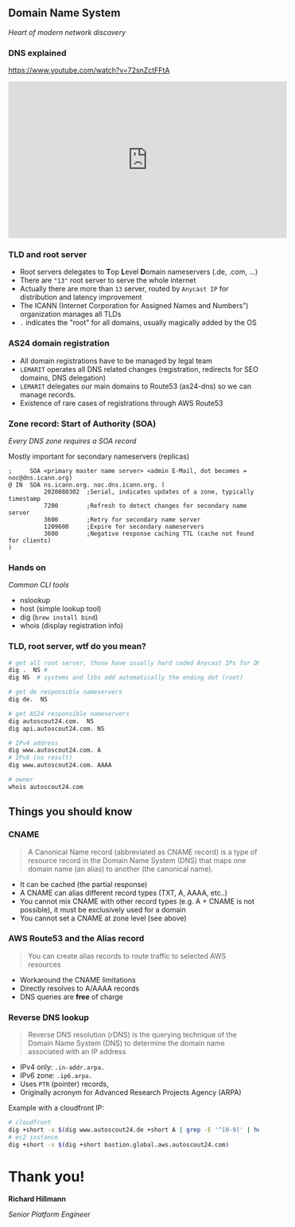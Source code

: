 ## Domain Name System

_Heart of modern network discovery_

<!-- vertical -->

### DNS explained

https://www.youtube.com/watch?v=72snZctFFtA

<iframe width="560" height="315" src="https://www.youtube.com/embed/72snZctFFtA" frameborder="0" allow="accelerometer; autoplay; clipboard-write; encrypted-media; gyroscope; picture-in-picture" allowfullscreen></iframe>

<!-- vertical -->

### TLD and root server

- Root servers delegates to **T**op **L**evel **D**omain nameservers (.de, .com, ...)
- There are `"13"` root server to serve the whole internet
- Actually there are more than `13` server, routed by `Anycast IP` for distribution and latency improvement
- The ICANN (Internet Corporation for Assigned Names and Numbers”) organization manages all TLDs
- `.` indicates the "root" for all domains, usually magically added by the OS

<!-- vertical -->

### AS24 domain registration

- All domain registrations have to be managed by legal team
- `LEMARIT` operates all DNS related changes (registration, redirects for SEO domains, DNS delegation)
- `LEMARIT` delegates our main domains to Route53 (as24-dns) so we can manage records.
- Existence of rare cases of registrations through AWS Route53

<!-- vertical -->

### Zone record: Start of Authority (SOA)

_Every DNS zone requires a SOA record_

Mostly important for secondary nameservers (replicas)

```bind
;     SOA <primary master name server> <admin E-Mail, dot becomes = noc@dns.icann.org)
@ IN  SOA ns.icann.org. noc.dns.icann.org. (
          2020080302  ;Serial, indicates updates of a zone, typically timestamp
          7200        ;Refresh to detect changes for secondary name server
          3600        ;Retry for secondary name server
          1209600     ;Expire for secondary nameservers
          3600        ;Negative response caching TTL (cache not found for clients)
)
```

<!-- vertical -->

### Hands on

_Common CLI tools_

- nslookup
- host (simple lookup tool)
- dig (`brew install bind`)
- whois (display registration info)

<!-- vertical -->

### TLD, root server, wtf do you mean?

```bash
# get all root server, those have usually hard coded Anycast IPs for DNS servers
dig .  NS #
dig NS  # systems and libs add automatically the ending dot (root)

# get de responsible nameservers
dig de.  NS

# get AS24 responsible nameservers
dig autoscout24.com.  NS
dig api.autoscout24.com. NS

# IPv4 address
dig www.autoscout24.com. A
# IPv6 (no result)
dig www.autoscout24.com. AAAA

# owner
whois autoscout24.com
```

<!-- section -->

## Things you should know

<!-- vertical -->

### CNAME

> A Canonical Name record (abbreviated as CNAME record) is a type of resource record in the Domain Name System (DNS) that maps one domain name (an alias) to another (the canonical name).

- It can be cached (the partial response)
- A CNAME can alias different record types (TXT, A, AAAA, etc..)
- You cannot mix CNAME with other record types (e.g. A + CNAME is not possible), it must be exclusively used for a domain
- You cannot set a CNAME at zone level (see above)

<!-- vertical -->

### AWS Route53 and the Alias record

> You can create alias records to route traffic to selected AWS resources

- Workaround the CNAME limitations
- Directly resolves to A/AAAA records
- DNS queries are **free** of charge

<!-- vertical -->

### Reverse DNS lookup

> Reverse DNS resolution (rDNS) is the querying technique of the Domain Name System (DNS) to determine the domain name associated with an IP address

- IPv4 only: `.in-addr.arpa.`
- IPv6 zone: `.ip6.arpa.`
- Uses `PTR` (pointer) records,
- Originally acronym for Advanced Research Projects Agency (ARPA)

Example with a cloudfront IP:

```bash
# cloudfront
dig +short -x $(dig www.autoscout24.de +short A | grep -E '^[0-9]' | head -n 1)
# ec2 instance
dig +short -x $(dig +short bastion.global.aws.autoscout24.com)
```

<!-- section -->

# Thank you!

**Richard Hillmann**

_Senior Platform Engineer_

